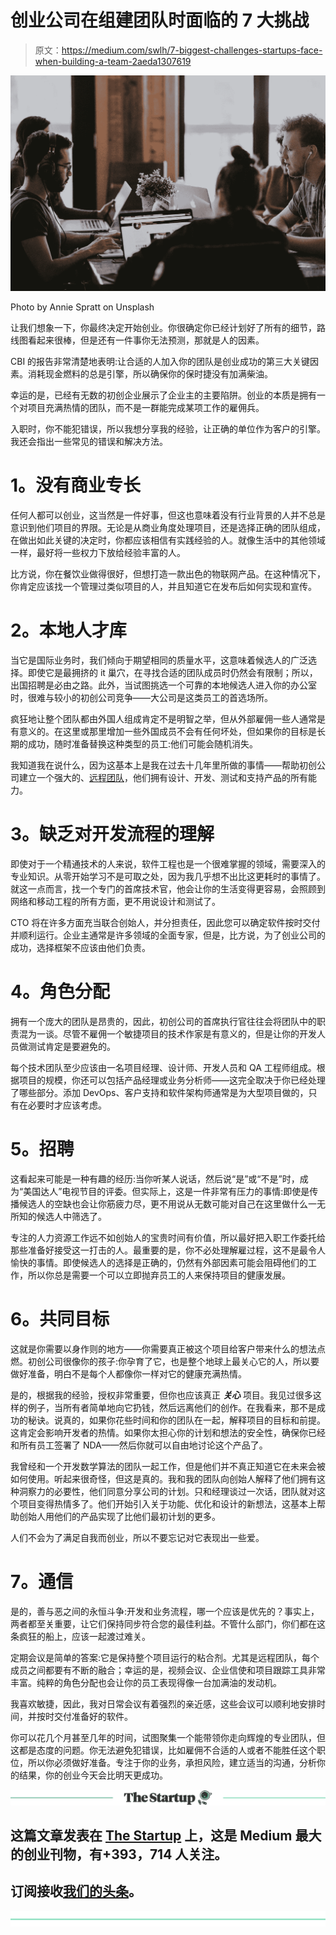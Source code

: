 # 创业公司在组建团队时面临的 7 大挑战

> 原文：<https://medium.com/swlh/7-biggest-challenges-startups-face-when-building-a-team-2aeda1307619>

![](img/4a582f7d4e207558da825a7f5a8dea25.png)

Photo by Annie Spratt on Unsplash

让我们想象一下，你最终决定开始创业。你很确定你已经计划好了所有的细节，路线图看起来很棒，但是还有一件事你无法预测，那就是人的因素。

CBI 的报告非常清楚地表明:让合适的人加入你的团队是创业成功的第三大关键因素。消耗现金燃料的总是引擎，所以确保你的保时捷没有加满柴油。

幸运的是，已经有无数的初创企业展示了企业主的主要陷阱。创业的本质是拥有一个对项目充满热情的团队，而不是一群能完成某项工作的雇佣兵。

入职时，你不能犯错误，所以我想分享我的经验，让正确的单位作为客户的引擎。我还会指出一些常见的错误和解决方法。

# **1。没有商业专长**

任何人都可以创业，这当然是一件好事，但这也意味着没有行业背景的人并不总是意识到他们项目的界限。无论是从商业角度处理项目，还是选择正确的团队组成，在做出如此关键的决定时，你都应该相信有实践经验的人。就像生活中的其他领域一样，最好将一些权力下放给经验丰富的人。

比方说，你在餐饮业做得很好，但想打造一款出色的物联网产品。在这种情况下，你肯定应该找一个管理过类似项目的人，并且知道它在发布后如何实现和宣传。

# **2。本地人才库**

当它是国际业务时，我们倾向于期望相同的质量水平，这意味着候选人的广泛选择。即使它是最拥挤的 it 巢穴，在寻找合适的团队成员时仍然会有限制；所以，出国招聘是必由之路。此外，当试图挑选一个可靠的本地候选人进入你的办公室时，很难与较小的初创公司竞争——大公司是这类员工的首选场所。

疯狂地让整个团队都由外国人组成肯定不是明智之举，但从外部雇佣一些人通常是有意义的。在这里或那里增加一些外国成员不会有任何坏处，但如果你的目标是长期的成功，随时准备替换这种类型的员工:他们可能会随机消失。

我知道我在说什么，因为这基本上是我在过去十几年里所做的事情——帮助初创公司建立一个强大的、[远程团队](https://x1group.com/dedicated-development-team-in-ukraine)，他们拥有设计、开发、测试和支持产品的所有能力。

# **3。缺乏对开发流程的理解**

即使对于一个精通技术的人来说，软件工程也是一个很难掌握的领域，需要深入的专业知识。从零开始学习不是可取之处，因为我几乎想不出比这更耗时的事情了。就这一点而言，找一个专门的首席技术官，他会让你的生活变得更容易，会照顾到网络和移动工程的所有方面，更不用说设计和测试了。

CTO 将在许多方面充当联合创始人，并分担责任，因此您可以确定软件按时交付并顺利运行。企业主通常是许多领域的全面专家，但是，比方说，为了创业公司的成功，选择框架不应该由他们负责。

# **4。角色分配**

拥有一个庞大的团队是昂贵的，因此，初创公司的首席执行官往往会将团队中的职责混为一谈。尽管不雇佣一个敏捷项目的技术作家是有意义的，但是让你的开发人员做测试肯定是要避免的。

每个技术团队至少应该由一名项目经理、设计师、开发人员和 QA 工程师组成。根据项目的规模，你还可以包括产品经理或业务分析师——这完全取决于你已经处理了哪些部分。添加 DevOps、客户支持和软件架构师通常是为大型项目做的，只有在必要时才应该考虑。

# **5。招聘**

这看起来可能是一种有趣的经历:当你听某人说话，然后说“是”或“不是”时，成为“美国达人”电视节目的评委。但实际上，这是一件非常有压力的事情:即使是传播候选人的空缺也会让你筋疲力尽，更不用说从无数可能对自己在这里做什么一无所知的候选人中筛选了。

专注的人力资源工作远不如创始人的宝贵时间有价值，所以最好把入职工作委托给那些准备好接受这一打击的人。最重要的是，你不必处理解雇过程，这不是最令人愉快的事情。即使候选人的选择是正确的，仍然有外部因素可能会阻碍他们的工作，所以你总是需要一个可以立即抛弃员工的人来保持项目的健康发展。

# **6。共同目标**

这就是你需要以身作则的地方——你需要真正被这个项目给客户带来什么的想法点燃。初创公司很像你的孩子:你孕育了它，也是整个地球上最关心它的人，所以要做好准备，明白不是每个人都像你一样对它的健康充满热情。

是的，根据我的经验，授权非常重要，但你也应该真正 ***关心*** 项目。我见过很多这样的例子，当所有者简单地向它扔钱，然后远离他们的创作。在我看来，那不是成功的秘诀。说真的，如果你花些时间和你的团队在一起，解释项目的目标和前提。这肯定会影响开发者的热情。如果你太担心你的计划和想法的安全性，确保你已经和所有员工签署了 NDA——然后你就可以自由地讨论这个产品了。

我曾经和一个开发数学算法的团队一起工作，但是他们并不真正知道它在未来会被如何使用。听起来很奇怪，但这是真的。我和我的团队向创始人解释了他们拥有这种洞察力的必要性，他们同意分享公司的计划。只和经理谈过一次话，团队就对这个项目变得热情多了。他们开始引入关于功能、优化和设计的新想法，这基本上帮助创始人用他们的产品实现了比他们最初计划的更多。

人们不会为了满足自我而创业，所以不要忘记对它表现出一些爱。

# **7。通信**

是的，善与恶之间的永恒斗争:开发和业务流程，哪一个应该是优先的？事实上，两者都至关重要，让它们保持同步符合您的最佳利益。不管什么部门，你们都在这条疯狂的船上，应该一起渡过难关。

定期会议是简单的答案:它是保持整个项目运行的粘合剂。尤其是远程团队，每个成员之间都要有不断的融合；幸运的是，视频会议、企业信使和项目跟踪工具非常丰富。纯粹的角色分配也会让你的员工表现得像一台加满油的发动机。

我喜欢敏捷，因此，我对日常会议有着强烈的亲近感，这些会议可以顺利地安排时间，并按时交付准备好的软件。

你可以花几个月甚至几年的时间，试图聚集一个能带领你走向辉煌的专业团队，但这都是态度的问题。你无法避免犯错误，比如雇佣不合适的人或者不能胜任这个职位，所以你必须做好准备。专注于你的业务，承担风险，建立适当的沟通，分析你的结果，你的创业今天会比明天更成功。

[![](img/308a8d84fb9b2fab43d66c117fcc4bb4.png)](https://medium.com/swlh)

## 这篇文章发表在 [The Startup](https://medium.com/swlh) 上，这是 Medium 最大的创业刊物，有+393，714 人关注。

## 订阅接收[我们的头条](http://growthsupply.com/the-startup-newsletter/)。

[![](img/b0164736ea17a63403e660de5dedf91a.png)](https://medium.com/swlh)